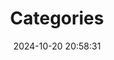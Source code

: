 ---
title: Categories
date: 2024-10-20 20:58:31
type: categories
comments: false 
top_img: https://s2.loli.net/2024/10/29/VTqt6jpIBGdZohW.jpg
---